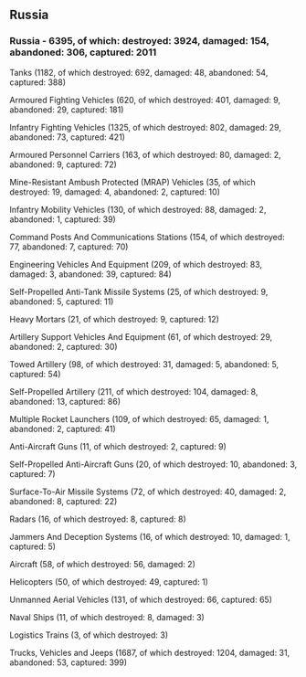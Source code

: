 
 
 ## Russia
 
 ### Russia - 6395, of which: destroyed: 3924, damaged: 154, abandoned: 306, captured: 2011

 

 

 Tanks (1182, of which destroyed: 692, damaged: 48, abandoned: 54, captured: 388)

 Armoured Fighting Vehicles (620, of which destroyed: 401, damaged: 9, abandoned: 29, captured: 181)

 Infantry Fighting Vehicles (1325, of which destroyed: 802, damaged: 29, abandoned: 73, captured: 421)

 Armoured Personnel Carriers (163, of which destroyed: 80, damaged: 2, abandoned: 9, captured: 72)

 Mine-Resistant Ambush Protected (MRAP) Vehicles (35, of which destroyed: 19, damaged: 4, abandoned: 2, captured: 10)

 Infantry Mobility Vehicles (130, of which destroyed: 88, damaged: 2, abandoned: 1, captured: 39)

 Command Posts And Communications Stations (154, of which destroyed: 77, abandoned: 7, captured: 70)

 Engineering Vehicles And Equipment (209, of which destroyed: 83, damaged: 3, abandoned: 39, captured: 84)

 Self-Propelled Anti-Tank Missile Systems (25, of which destroyed: 9, abandoned: 5, captured: 11)

 Heavy Mortars (21, of which destroyed: 9, captured: 12)

 Artillery Support Vehicles And Equipment (61, of which destroyed: 29, abandoned: 2, captured: 30)

 Towed Artillery (98, of which destroyed: 31, damaged: 5, abandoned: 5, captured: 54)

 Self-Propelled Artillery (211, of which destroyed: 104, damaged: 8, abandoned: 13, captured: 86)

 Multiple Rocket Launchers (109, of which destroyed: 65, damaged: 1, abandoned: 2, captured: 41)

 Anti-Aircraft Guns (11, of which destroyed: 2, captured: 9)

 Self-Propelled Anti-Aircraft Guns (20, of which destroyed: 10, abandoned: 3, captured: 7)

 Surface-To-Air Missile Systems (72, of which destroyed: 40, damaged: 2, abandoned: 8, captured: 22)

 Radars (16, of which destroyed: 8, captured: 8)

 Jammers And Deception Systems (16, of which destroyed: 10, damaged: 1, captured: 5)

 Aircraft (58, of which destroyed: 56, damaged: 2)

 Helicopters (50, of which destroyed: 49, captured: 1)

 Unmanned Aerial Vehicles (131, of which destroyed: 66, captured: 65)

 Naval Ships (11, of which destroyed: 8, damaged: 3)

 Logistics Trains (3, of which destroyed: 3)

 Trucks, Vehicles and Jeeps (1687, of which destroyed: 1204, damaged: 31, abandoned: 53, captured: 399)

